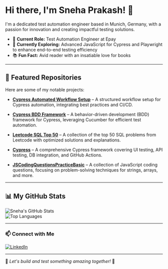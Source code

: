# Hi there, I'm Sneha Prakash! 👋  

I'm a dedicated test automation engineer based in Munich, Germany, with a passion for innovation and creating impactful testing solutions.  

- 🔭 **Current Role:** Test Automation Engineer at Epay  
- 🌱 **Currently Exploring:** Advanced JavaScript for Cypress and Playwright to enhance end-to-end testing efficiency  
- 📚 **Fun Fact:** Avid reader with an insatiable love for books  

---

## 🚀 Featured Repositories  

Here are some of my notable projects:  

- [**Cypress Automated Workflow Setup**](https://github.com/snehaprakas1h/CypressAutomatedWorkflowSetup) – A structured workflow setup for Cypress automation, integrating best practices and CI/CD.  

- [**Cypress BDD Framework**](https://github.com/snehaprakas1h/CypressBDDFramework) – A behavior-driven development (BDD) framework for Cypress, leveraging Cucumber for efficient test automation.  

- [**Leetcode SQL Top 50**](https://github.com/snehaprakas1h/LeetcodeSQLTOP50) – A collection of the top 50 SQL problems from Leetcode with optimized solutions and explanations.  

- [**Cypress**](https://github.com/snehaprakas1h/CypressFramework) – A comprehensive Cypress framework covering UI testing, API testing, DB integration, and GitHub Actions.  

- [**JSCodingQuestionsPracticeBasic**](https://github.com/snehaprakas1h/JSCodingQuestionsPracticeBasic) – A collection of JavaScript coding questions, focusing on problem-solving techniques for strings, arrays, and more.  

---

## 📊 My GitHub Stats  

![Sneha's GitHub Stats](https://github-readme-stats.vercel.app/api?username=snehaprakas1h&show_icons=true&theme=radical)  
![Top Languages](https://github-readme-stats.vercel.app/api/top-langs/?username=snehaprakas1h&layout=compact&theme=radical)  

---

### 📫 Connect with Me  

[![LinkedIn](https://img.shields.io/badge/LinkedIn-Connect-blue)](https://www.linkedin.com/in/-snehaprakash0112/)  

---

🚀 *Let's build and test something amazing together!* 🚀  
